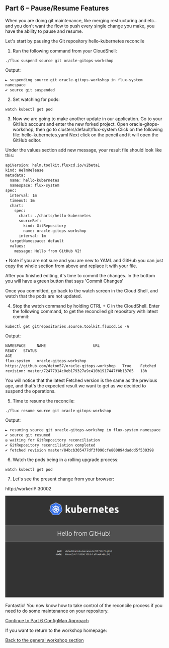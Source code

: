 ## Part 6 – Pause/Resume Features ## 

When you are doing git maintenance, 
like merging restructuring and etc.. 
and you don't want the flow to push every single change you make, 
you have the ability to pause and resume.

Let's start by pausing the Git repository hello-kubernetes reconcile

1.	Run the following command from your CloudShell: 
```
./flux suspend source git oracle-gitops-workshop
```

Output: 
```
► suspending source git oracle-gitops-workshop in flux-system namespace
✔ source git suspended
```
2.	Set watching for pods:

```
watch kubectl get pod
```

3.	Now we are going to make another update in our application. 
Go to your GitHub account and enter the new forked project.
Open oracle-gitops-workshop, then go to clusters/default/flux-system
Click on the following file: hello-kubernetes.yaml
Next click on the pencil and it will open the GitHub editor. 
 
Under the values section add new message, your result file should look like this:

```
apiVersion: helm.toolkit.fluxcd.io/v2beta1
kind: HelmRelease
metadata:
  name: hello-kubernetes
  namespace: flux-system
spec:
  interval: 1m
  timeout: 1m
  chart:
    spec:
      chart: ./charts/hello-kubernetes
      sourceRef:
        kind: GitRepository
        name: oracle-gitops-workshop
      interval: 1m
  targetNamespace: default
  values:
    message: Hello from GitHub V2!
```

•	Note if you are not sure and you are new to YAML and GitHub you can just copy the whole section from above and replace it with your file. 

 After you finished editing, it's time to commit the changes.
 In the bottom you will have a green button that says 'Commit Changes'

Once you committed, go back to the watch screen in the Cloud Shell, and watch that the pods are not updated.  

4.	Stop the watch command by holding CTRL + C in the CloudShell.
Enter the following command, to get the reconciled git repository with latest commit:
```  
kubectl get gitrepositories.source.toolkit.fluxcd.io -A
```

Output:
```
NAMESPACE     NAME                     URL                                                 READY   STATUS                                                              AGE
flux-system   oracle-gitops-workshop   https://github.com/deton57/oracle-gitops-workshop   True    Fetched revision: master/72477914c0eb179327a9c410b1917447f0b13705   18h
```

You will notice that the latest Fetched version is the same as the previous age, and that's the expected result we want to get as we decided to suspend the operations. 


5.	Time to resume the reconcile:
```
./flux resume source git oracle-gitops-workshop
```

Output:
```
► resuming source git oracle-gitops-workshop in flux-system namespace
✔ source git resumed
◎ waiting for GitRepository reconciliation
✔ GitRepository reconciliation completed
✔ fetched revision master/84bcb305477df3f096cfe800894daddd5f530398
```

6.	Watch the pods being in a rolling upgrade process: 
```
watch kubectl get pod
```

7.	Let's see the present change from your browser:

http://workerIP:30002

![image](pics/hello-from-github.PNG)

Fantastic! You now know how to take control of the reconcile process if you need to do some maintenance on your repository.


[Continue to Part 6 ConfigMap Approach](part6.md) 

If you want to return to the workshop homepage:

[Back to the general workshop section](README.md)
